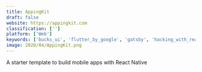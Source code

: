 ```yaml
---
title: AppingKit
draft: false 
website: https://appingkit.com
classification: ['']
platform: ['Web']
keywords: ['bucks_ui', 'flutter_by_google', 'gatsby', 'hacking_with_react', 'hooks.guide', 'nativebase', 'pocket_ui_react-native_theme', 'programming_react_native', 'react_boilerplate', 'react_native', 'react_native_awesome_ui', 'react_native_desktop', 'react_native_seed', 'react_native_starter', 'react_native_for_android', 'react_starter_kit_from_glitch', 'react_in_patterns', 'usehooks(í\xa0½í°\xa0)']
image: 2020/04/AppingKit.png
---
```

A starter template to build mobile apps with React Native